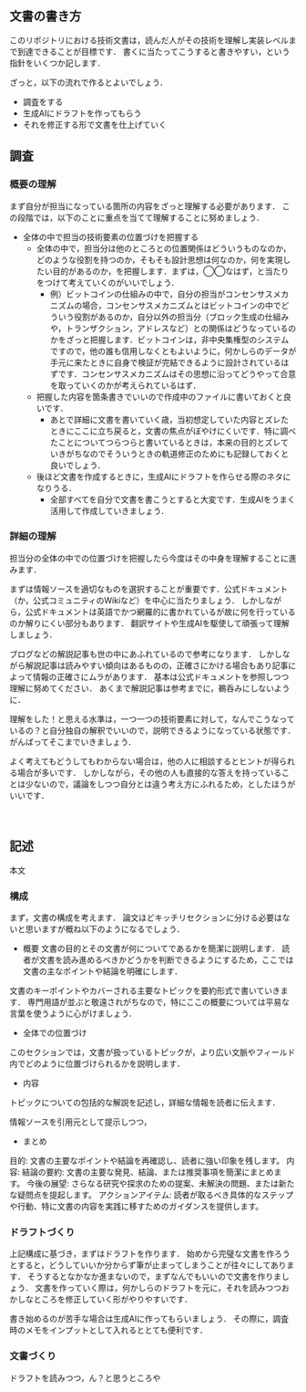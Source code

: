 ## 文書の書き方

このリポジトリにおける技術文書は，読んだ人がその技術を理解し実装レベルまで到達できることが目標です．
書くに当たってこうすると書きやすい，という指針をいくつか記します．

ざっと，以下の流れで作るとよいでしょう．
- 調査をする
- 生成AIにドラフトを作ってもらう
- それを修正する形で文書を仕上げていく


## 調査
### 概要の理解
まず自分が担当になっている箇所の内容をざっと理解する必要があります．
この段階では，以下のことに重点を当てて理解することに努めましょう．
- 全体の中で担当の技術要素の位置づけを把握する
    - 全体の中で，担当分は他のところとの位置関係はどういうものなのか，どのような役割を持つのか，そもそも設計思想は何なのか，何を実現したい目的があるのか，を把握します．まずは，◯◯なはず，と当たりをつけて考えていくのがいいでしょう．
        - 例）ビットコインの仕組みの中で，自分の担当がコンセンサスメカニズムの場合，コンセンサスメカニズムとはビットコインの中でどういう役割があるのか，自分以外の担当分（ブロック生成の仕組みや，トランザクション，アドレスなど）との関係はどうなっているのかをざっと把握します．ビットコインは，非中央集権型のシステムですので，他の誰も信用しなくともよいように，何かしらのデータが手元に来たときに自身で検証が完結できるように設計されているはずです．コンセンサスメカニズムはその思想に沿ってどうやって合意を取っていくのかが考えられているはず．
    - 把握した内容を箇条書きでいいので作成中のファイルに書いておくと良いです．
        - あとで詳細に文書を書いていく歳，当初想定していた内容とズレたときにここに立ち戻ると，文書の焦点がぼやけにくいです．特に調べたことについてつらつらと書いているときは，本来の目的とズレていきがちなのでそういうときの軌道修正のためにも記録しておくと良いでしょう．
    - 後ほど文書を作成するときに，生成AIにドラフトを作らせる際のネタになりうる．
        - 全部すべてを自分で文書を書こうとすると大変です．生成AIをうまく活用して作成していきましょう．

### 詳細の理解
担当分の全体の中での位置づけを把握したら今度はその中身を理解することに進みます．

まずは情報ソースを適切なものを選択することが重要です．公式ドキュメント（か，公式コミュニティのWikiなど）を中心に当たりましょう．
しかしながら，公式ドキュメントは英語でかつ網羅的に書かれているが故に何を行っているのか解りにくい部分もあります．
翻訳サイトや生成AIを駆使して頑張って理解しましょう．

ブログなどの解説記事も世の中にあふれているので参考になります．
しかしながら解説記事は読みやすい傾向はあるものの，正確さにかける場合もあり記事によって情報の正確さにムラがあります．
基本は公式ドキュメントを参照しつつ理解に努めてください．
あくまで解説記事は参考までに，鵜呑みにしないように．

理解をした！と思える水準は，一つ一つの技術要素に対して，なんでこうなっているの？と自分独自の解釈でいいので，説明できるようになっている状態です．
がんばってそこまでいきましょう．

よく考えてもどうしてもわからない場合は，他の人に相談するとヒントが得られる場合が多いです．
しかしながら，その他の人も直接的な答えを持っていることは少ないので，議論をしつつ自分とは違う考え方にふれるため，としたほうがいいです．

　

## 記述
本文
### 構成
まず，文書の構成を考えます．
論文ほどキッチリセクションに分ける必要はないと思いますが概ね以下のようになるでしょう．

- 概要
文書の目的とその文書が何についてであるかを簡潔に説明します．
読者が文書を読み進めるべきかどうかを判断できるようにするため，ここでは文書の主なポイントや結論を明確にします．

文書のキーポイントやカバーされる主要なトピックを要約形式で書いていきます．
専門用語が並ぶと敬遠されがちなので，特にここの概要については平易な言葉を使うように心がけましょう．


- 全体での位置づけ

このセクションでは，文書が扱っているトピックが，より広い文脈やフィールド内でどのように位置づけられるかを説明します．


- 内容

トピックについての包括的な解説を記述し，詳細な情報を読者に伝えます．

情報ソースを引用元として提示しつつ，


- まとめ

目的: 文書の主要なポイントや結論を再確認し、読者に強い印象を残します。
内容:
    結論の要約: 文書の主要な発見、結論、または推奨事項を簡潔にまとめます。
    今後の展望: さらなる研究や探求のための提案、未解決の問題、または新たな疑問点を提起します。
    アクションアイテム: 読者が取るべき具体的なステップや行動、特に文書の内容を実践に移すためのガイダンスを提供します。



### ドラフトづくり
上記構成に基づき，まずはドラフトを作ります．
始めから完璧な文書を作ろうとすると，どうしていいか分からず筆が止まってしまうことが往々にしてあります．
そうするとなかなか進まないので，まずなんでもいいので文書を作りましょう．
文書を作っていく際は，何かしらのドラフトを元に，それを読みつつおかしなところを修正していく形がやりやすいです．

書き始めるのが苦手な場合は生成AIに作ってもらいましょう．
その際に，調査時のメモをインプットとして入れるととても便利です．

### 文書づくり
ドラフトを読みつつ，ん？と思うところや